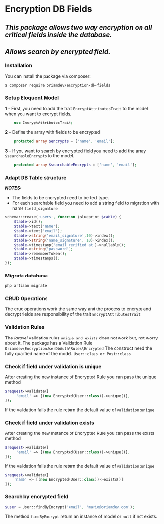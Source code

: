# Encryption DB Fields

## _This package allows two way encryption on all critical fields inside the database._
## _Allows search by encrypted field._

### Installation

You can install the package via composer:

```bash
$ composer require oriamdev/encryption-db-fields
```

### Setup Eloquent Model
**1** - First, you need to add the trait `EncryptAttributesTrait` to the model when you want to encrypt fields.
```php
    use EncryptAttributesTrait;
```
**2** - Define the array with fields to be encrypted
```php
    protected array $encrypts = ['name', 'email'];
```
**3** - If you want to search by encrypted field you need to add the array `$searchableEncrypts` to the model.
```php
    protected array $searchableEncrypts = ['name', 'email'];
```

### Adapt DB Table structure
***NOTES:***
- The fields to be encrypted need to be text type.
- For each searchable field you need to add a string field to migration with name `field_signature`

```php
Schema::create('users', function (Blueprint $table) {
    $table->id();
    $table->text('name'); 
    $table->text('email');
    $table->string('email_signature',10)->index();
    $table->string('name_signature', 10)->index();
    $table->timestamp('email_verified_at')->nullable();
    $table->string('password');
    $table->rememberToken();
    $table->timestamps();
});
```
### Migrate database
```php
php artisan migrate
```

### CRUD Operations
The crud operations work the same way and the process to encrypt and decrypt fields are responsibility of the trait `EncryptAttributesTrait`

### Validation Rules
The _laravel_ validation rules ```unique and exists``` does not work but, not worry about it.
The package has a Validation Rule `Oriamdev\EncryptionUserDbAuth\Rules\Encrypted`
The construct need the fully qualified name of the model. `User::class or Post::class`
### Check if field under validation is unique
After creating the new instance of Encrypted Rule you can pass the unique method
```php
$request->validate([
     'email' => [(new Encrypted(User::class))->unique()],
]);
```
If the validation fails the rule return the default value of `validation:unique`
### Check if field under validation exists
After creating the new instance of Encrypted Rule you can pass the exists method
```php
$request->validate([
     'email' => [(new Encrypted(User::class))->unique()],
]);
```
If the validation fails the rule return the default value of `validation:unique`
```php
$request->validate([
    'name' => [(new Encrypted(User::class))->exists()]
]);
```
### Search by encrypted field
```php
$user = User::findByEncrypt('email', 'mario@oriamdev.com');
```
The method `findByEncrypt` return an instance of model or `null` if not exists.

